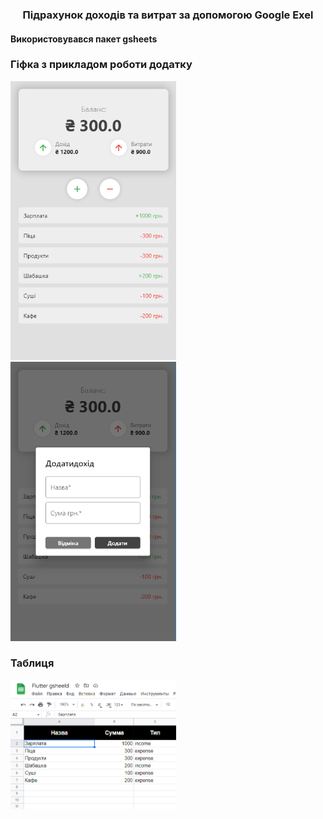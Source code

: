 

<h3 align="center">Підрахунок доходів та витрат за допомогою Google Exel</h3>
<h4>Використовувався пакет gsheets</h4>
<h3>Гіфка з прикладом роботи додатку</h3>
<img src="https://github.com/Vatay/g_sheets/blob/95678d11505ae6ce32db6c7c4c1624f41ca6f13e/readme/1.png" alt="" width="265">
<img src="https://github.com/Vatay/g_sheets/blob/95678d11505ae6ce32db6c7c4c1624f41ca6f13e/readme/2.png" alt="" width="265">
<h3>Таблиця</h3>
<img src="https://github.com/Vatay/g_sheets/blob/95678d11505ae6ce32db6c7c4c1624f41ca6f13e/readme/3.png" alt="" width="265">

